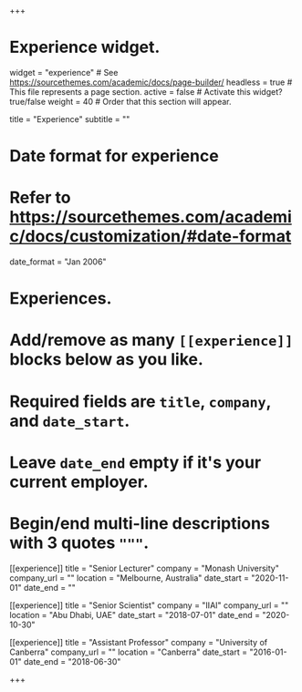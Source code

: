 +++
# Experience widget.
widget = "experience"  # See https://sourcethemes.com/academic/docs/page-builder/
headless = true  # This file represents a page section.
active = false  # Activate this widget? true/false
weight = 40  # Order that this section will appear.

title = "Experience"
subtitle = ""

# Date format for experience
#   Refer to https://sourcethemes.com/academic/docs/customization/#date-format
date_format = "Jan 2006"

# Experiences.
#   Add/remove as many `[[experience]]` blocks below as you like.
#   Required fields are `title`, `company`, and `date_start`.
#   Leave `date_end` empty if it's your current employer.
#   Begin/end multi-line descriptions with 3 quotes `"""`.
[[experience]]
  title = "Senior Lecturer"
  company = "Monash University"
  company_url = ""
  location = "Melbourne, Australia"
  date_start = "2020-11-01"
  date_end = ""


[[experience]]
  title = "Senior Scientist"
  company = "IIAI"
  company_url = ""
  location = "Abu Dhabi, UAE"
  date_start = "2018-07-01"
  date_end = "2020-10-30"


[[experience]]
  title = "Assistant Professor"
  company = "University of Canberra"
  company_url = ""
  location = "Canberra"
  date_start = "2016-01-01"
  date_end = "2018-06-30"

+++
